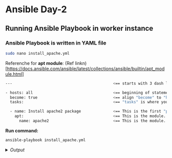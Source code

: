 # Ansible Day-2

## Running Ansible Playbook in worker instance

### Ansible Playbook is written in **YAML file**
```bash
sudo nano install_apache.yml
```

Referenche for **apt module**: (Ref linkn)[https://docs.ansible.com/ansible/latest/collections/ansible/builtin/apt_module.html]

```bash
---                                            <== starts with 3 dash lines

- hosts: all                                   <== beginning of statement or block starts with dash and one space. Similar to "all" in basic ansible command.
  become: true                                 <== align "become" to "hosts". This line will enable sudo.
  tasks:                                       <== "tasks" is where you will declare the start of tasks

  - name: Install apache2 package              <== This is the first "play". It is aligned with "tasks". It beginns with dash and one space. It is just giving name in the output.
    apt:                                       <== This is the module. It is aligned to "name". It will install package.
      name: apache2                            <== This is the module. It is aligned to "name". It will install package for "apache2".
```
**Run command:**
```bash
ansible-playbook install_apache.yml
```

<details>
  <summary><i>Output</i></summary>
$${\color{green}Output:}$$

```bash
PLAY [all] *************************************************************************************************************

TASK [Gathering Facts] *************************************************************************************************
ok: [192.168.2.243]

TASK [Install apache2 package] *****************************************************************************************
changed: [192.168.2.243]

PLAY RECAP *************************************************************************************************************
192.168.2.243              : ok=2    changed=1    unreachable=0    failed=0    skipped=0    rescued=0    ignored=0

```
</details>


